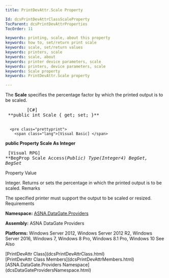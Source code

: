 ```yaml
---
title: PrintDevAttr.Scale Property

Id: dcsPrintDevAttrClassScaleProperty
TocParent: dcsPrintDevAttrProperties
TocOrder: 11

keywords: printing, scale, about this property
keywords: how to, set/return print scale
keywords: scale, set/return values
keywords: printers, scale
keywords: scale, about
keywords: printer device parameters, scale
keywords: printers, device parameters, scale
keywords: Scale property
keywords: PrintDevAttr.Scale property

---
```


The **Scale** specifies the percentage factor by which the printed output is to be scaled.
<pre class="prettyprint">
        <span class="lang">[C#]</span>
 **public int Scale { get; set; }** 
      </pre>
      <pre class="prettyprint">
        <span class="lang">[Visual Basic] </span>
 **public Property Scale As Integer** 
      </pre>
      <pre class="prettyprint">
        <span class="lang">[Visual RPG]</span>
 **BegProp Scale Access(*Public) Type(*Integer4)
   BegGet,    BegSet** 
      </pre>

Property Value

Integer. Returns or sets the percentage in which the printed output is to be scaled. 
Remarks

The specified printer must support the output to be scaled or resized.
Requirements

**Namespace:** [ ASNA.DataGate.Providers](dcsDataGateProvidersNamespace.html) 

**Assembly:** ASNA DataGate Providers

**Platforms:** Windows Server 2012, Windows Server 2012 R2, Windows Server 2016, Windows 7, Windows 8 Pro, Windows 8.1 Pro, Windows 10
See Also

<dl />
      [PrintDevAttr Class](dcsPrintDevAttrClass.html)
      <br />
      [PrintDevAttr Class Members](dcsPrintDevAttrMembers.html)
      <br />
      [ASNA.DataGate.Providers Namespace](dcsDataGateProvidersNamespace.html)

